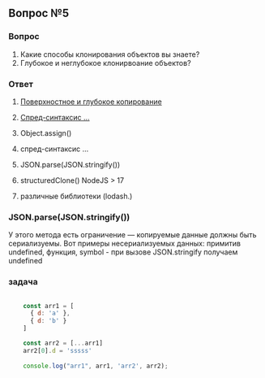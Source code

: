 ## Вопрос №5

### Вопрос

1) Какие способы клонирования объектов вы знаете?
2) Глубокое и неглубокое клонирвоание объектов?

### Ответ

1) [Поверхностное и глубокое копирование](https://doka-guide.vercel.app/js/shallow-or-deep-clone/)
2) [Спред-синтаксис ...](https://doka-guide.vercel.app/js/spread/)

1) Object.assign()
2) спред-синтаксис ...
3) JSON.parse(JSON.stringify())
4) structuredClone() NodeJS > 17
5) различные библиотеки (lodash.)


### JSON.parse(JSON.stringify())

У этого метода есть ограничение — копируемые данные должны быть сериализуемы.
Вот примеры несериализуемых данных: примитив undefined, функция, symbol - при вызове JSON.stringify получаем undefined

### задача

```javascript

    const arr1 = [
      { d: 'a' },
      { d: 'b' }
    ]

    const arr2 = [...arr1]
    arr2[0].d = 'sssss'
    
    console.log("arr1", arr1, 'arr2', arr2);
 
```